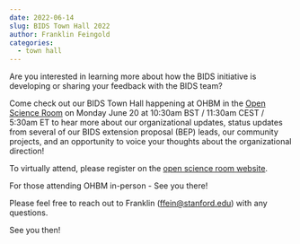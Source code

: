 ```yaml
---
date: 2022-06-14
slug: BIDS Town Hall 2022
author: Franklin Feingold
categories:
  - town hall
---
```


Are you interested in learning more about how the BIDS initiative is developing or sharing your feedback with the BIDS team?

<!-- more -->

Come check out our BIDS Town Hall happening at OHBM in the [Open Science Room](https://ohbm.github.io/osr2022/) on Monday June 20 at 10:30am BST / 11:30am CEST / 5:30am ET to hear more about our organizational updates, status updates from several of our BIDS extension proposal (BEP) leads, our community projects, and an opportunity to voice your thoughts about the organizational direction!

To virtually attend, please register on the [open science room website](https://ohbm.github.io/osr2022/register/).

For those attending OHBM in-person - See you there!

Please feel free to reach out to Franklin (ffein@stanford.edu) with any questions.

See you then!
